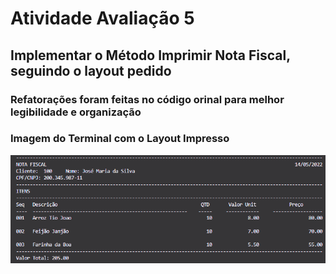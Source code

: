 # Atividade Avaliação 5
## Implementar o Método Imprimir Nota Fiscal, seguindo o layout pedido
### Refatorações foram feitas no código orinal para melhor legibilidade e organização
### Imagem do Terminal com o Layout Impresso
![Imagem](./printTerminal.png)